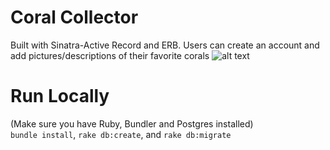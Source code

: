 # Coral Collector
Built with Sinatra-Active Record and ERB. Users can create an account and add pictures/descriptions of their favorite corals
![alt text](https://i.imgur.com/90lh1aM.png)

# Run Locally
(Make sure you have Ruby, Bundler and Postgres installed) <br>
`bundle install`, `rake db:create`, and `rake db:migrate` <br>
